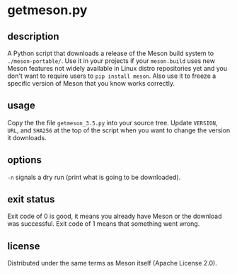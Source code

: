 getmeson.py
===========

description
-----------
A Python script that downloads a release of the Meson build system to
`./meson-portable/`. Use it in your projects if your `meson.build` uses new
Meson features not widely available in Linux distro repositories yet and you
don't want to require users to `pip install meson`. Also use it to freeze a
specific version of Meson that you know works correctly.

usage
-----
Copy the the file `getmeson_3.5.py` into your source tree. Update `VERSION`,
`URL`, and `SHA256` at the top of the script when you want to change the
version it downloads.

options
-------
`-n` signals a dry run (print what is going to be downloaded).

exit status
-----------
Exit code of 0 is good, it means you already have Meson or the download was
successful. Exit code of 1 means that something went wrong.

license
-------
Distributed under the same terms as Meson itself (Apache License 2.0).
